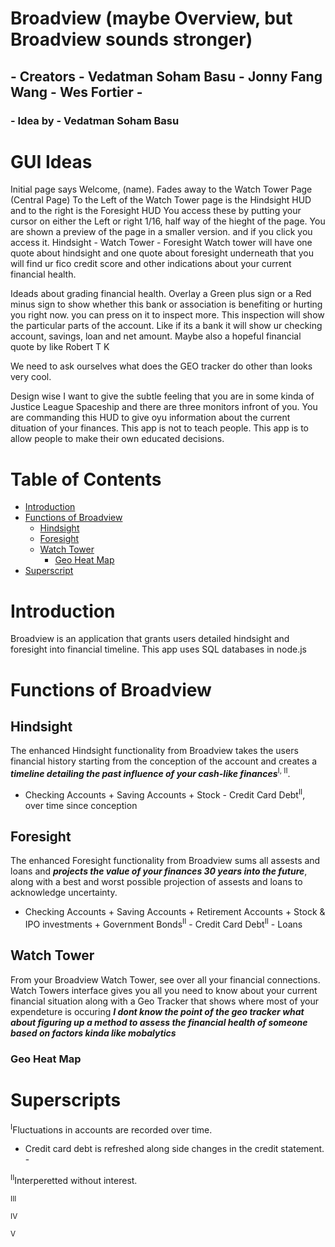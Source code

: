 # Broadview (maybe Overview, but Broadview sounds stronger)
## - Creators - Vedatman Soham Basu - Jonny Fang Wang - Wes Fortier -
### - Idea by - Vedatman Soham Basu

# GUI Ideas
Initial page says Welcome, (name). Fades away to the Watch Tower Page (Central Page)
To the Left of the Watch Tower page is the Hindsight HUD and to the right is the Foresight HUD
You access these by putting your cursor on either the Left or right 1/16, half way of the hieght of the page. 
You are shown a preview of the page in a smaller version. and if you click you access it.
Hindsight - Watch Tower - Foresight
Watch tower will have one quote about hindsight and one quote about foresight
underneath that you will find ur fico credit score and other indications about your current financial health. 

Ideads about grading financial health. Overlay a Green plus sign or a Red minus sign to show whether this bank or association is benefiting or hurting you right now. you can press on it to inspect more. This inspection will show the particular parts of the account. Like if its a bank it will show ur checking account, savings, loan and net amount. Maybe also a hopeful financial quote by like Robert T K

We need to ask ourselves what does the GEO tracker do other than looks very cool.

Design wise I want to give the subtle feeling that you are in some kinda of Justice League Spaceship and there are three monitors infront of you. You are commanding this HUD to give oyu information about the current dituation of your finances. This app is not to teach people. This app is to allow people to make their own educated decisions. 

# Table of Contents
* [Introduction](#introduction)
* [Functions of Broadview](#functions-of-broadview)
  * [Hindsight](#hindsight)
  * [Foresight](#foresight)
  * [Watch Tower](#watch-tower)
    * [Geo Heat Map](#geo-heat-map)
* [Superscript](#superscript)

# Introduction
Broadview is an application that grants users detailed hindsight and foresight into financial timeline.
This app uses SQL databases in node.js

# Functions of Broadview

## Hindsight
The enhanced Hindsight functionality from Broadview takes the users financial history starting from the conception of the account and creates a ___timeline detailing the past influence of your cash-like finances___<sup>I, II</sup>.

- Checking Accounts + Saving Accounts + Stock - Credit Card Debt<sup>II</sup>, over time since conception

## Foresight
The enhanced Foresight functionality from Broadview sums all assests and loans and ___projects the value of your finances 30 years into the future___, along with a best and worst possible projection of assests and loans to acknowledge uncertainty. 

- Checking Accounts + Saving Accounts + Retirement Accounts + Stock & IPO investments + Government Bonds<sup>II</sup> - Credit Card Debt<sup>II</sup> - Loans

## Watch Tower
From your Broadview Watch Tower, see over all your financial connections. Watch Towers interface gives you all you need to know about your current financial situation along with a Geo Tracker that shows where most of your expendeture is occuring ___I dont know the point of the geo tracker what about figuring up a method to assess the financial health of someone based on factors kinda like mobalytics___

### Geo Heat Map

# Superscripts
<sup>I</sup>Fluctuations in accounts are recorded over time.
- Credit card debt is refreshed along side changes in the credit statement. -

<sup>II</sup>Interperetted without interest.

<sup>III</sup>

<sup>IV</sup>

<sup>V</sup>
